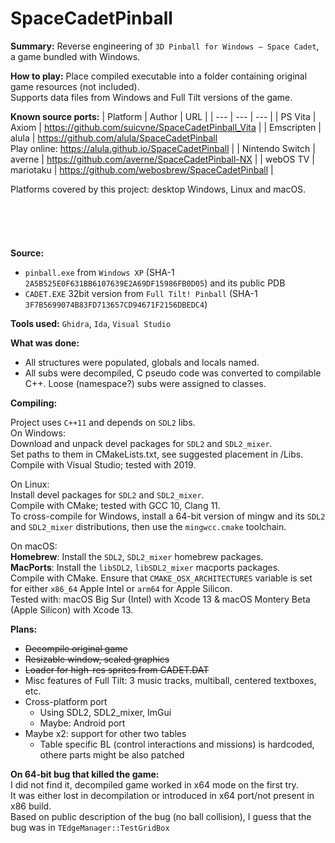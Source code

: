 # SpaceCadetPinball
**Summary:** Reverse engineering of `3D Pinball for Windows – Space Cadet`, a game bundled with Windows.

**How to play:** Place compiled executable into a folder containing original game resources (not included).\
Supports data files from Windows and Full Tilt versions of the game.

**Known source ports:**
| Platform | Author | URL |
| --- | --- | --- |
| PS Vita | Axiom | <https://github.com/suicvne/SpaceCadetPinball_Vita> |
| Emscripten | alula | <https://github.com/alula/SpaceCadetPinball> <br> Play online: https://alula.github.io/SpaceCadetPinball |
| Nintendo Switch | averne | https://github.com/averne/SpaceCadetPinball-NX |
| webOS TV | mariotaku | https://github.com/webosbrew/SpaceCadetPinball |

Platforms covered by this project: desktop Windows, Linux and macOS.
\
\
\
\
\
\
**Source:**
 * `pinball.exe` from `Windows XP` (SHA-1 `2A5B525E0F631BB6107639E2A69DF15986FB0D05`) and its public PDB
 * `CADET.EXE` 32bit version from `Full Tilt! Pinball` (SHA-1 `3F7B5699074B83FD713657CD94671F2156DBEDC4`)

**Tools used:** `Ghidra`, `Ida`, `Visual Studio`

**What was done:**
 * All structures were populated, globals and locals named.
 * All subs were decompiled, C pseudo code was converted to compilable C++. Loose (namespace?) subs were assigned to classes.

**Compiling:**

Project uses `C++11` and depends on `SDL2` libs.\
On Windows:\
Download and unpack devel packages for `SDL2` and `SDL2_mixer`.\
Set paths to them in CMakeLists.txt, see suggested placement in /Libs.\
Compile with Visual Studio; tested with 2019. 

On Linux:\
Install devel packages for `SDL2` and `SDL2_mixer`.\
Compile with CMake; tested with GCC 10, Clang 11.\
To cross-compile for Windows, install a 64-bit version of mingw and its `SDL2` and `SDL2_mixer` distributions, then use the `mingwcc.cmake` toolchain. 

On macOS:\
**Homebrew**: Install the `SDL2`, `SDL2_mixer` homebrew packages.\
**MacPorts**: Install the `libSDL2`, `libSDL2_mixer` macports packages.\
Compile with CMake. Ensure that `CMAKE_OSX_ARCHITECTURES` variable is set for either `x86_64` Apple Intel or `arm64` for Apple Silicon.\
Tested with: macOS Big Sur (Intel) with Xcode 13 & macOS Montery Beta (Apple Silicon) with Xcode 13.

**Plans:**
 * ~~Decompile original game~~
 * ~~Resizable window, scaled graphics~~
 * ~~Loader for high-res sprites from CADET.DAT~~
 * Misc features of Full Tilt: 3 music tracks, multiball, centered textboxes, etc.
 * Cross-platform port
   * Using SDL2, SDL2_mixer, ImGui
   * Maybe: Android port
 * Maybe x2: support for other two tables 
   * Table specific BL (control interactions and missions) is hardcoded, othere parts might be also patched

**On 64-bit bug that killed the game:**\
I did not find it, decompiled game worked in x64 mode on the first try.\
It was either lost in decompilation or introduced in x64 port/not present in x86 build.\
Based on public description of the bug (no ball collision), I guess that the bug was in `TEdgeManager::TestGridBox`
